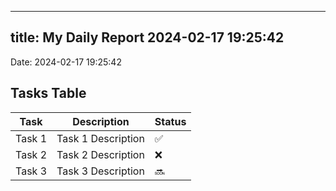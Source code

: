 
---
title: My Daily Report 2024-02-17 19:25:42
---

Date: 2024-02-17 19:25:42

## Tasks Table

| Task | Description | Status |
|------|-------------|--------|
| Task 1 | Task 1 Description | ✅ |
| Task 2 | Task 2 Description | ❌ |
| Task 3 | Task 3 Description | 🔜 |
